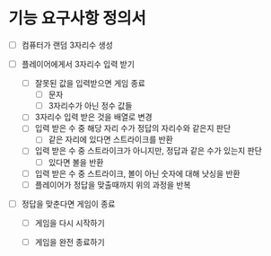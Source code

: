 # 기능 요구사항 정의서

- [ ] 컴퓨터가 랜덤 3자리수 생성

- [ ] 플레이어에게서 3자리수 입력 받기
  - [ ] 잘못된 값을 입력받으면 게임 종료
    - [ ] 문자
    - [ ] 3자리수가 아닌 정수 값들
  - [ ] 3자리수 입력 받은 것을 배열로 변경
  - [ ] 입력 받은 수 중 해당 자리 수가 정답의 자리수와 같은지 판단
    - [ ] 같은 자리에 있다면 스트라이크를 반환
  - [ ] 입력 받은 수 중 스트라이크가 아니지만, 정답과 같은 수가 있는지 판단
    - [ ] 있다면 볼을 반환
  - [ ] 입력 받은 수 중 스트라이크, 볼이 아닌 숫자에 대해 낫싱을 반환
  - [ ] 플레이어가 정답을 맞출때까지 위의 과정을 반복
- [ ] 정답을 맞춘다면 게임이 종료

  - [ ] 게임을 다시 시작하기

  - [ ] 게임을 완전 종료하기
